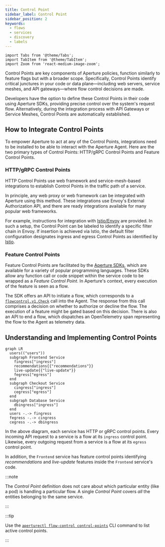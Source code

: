 ```yaml
---
title: Control Point
sidebar_label: Control Point
sidebar_position: 2
keywords:
  - flows
  - services
  - discovery
  - labels
---
```


```mdx-code-block
import Tabs from '@theme/Tabs';
import TabItem from '@theme/TabItem';
import Zoom from 'react-medium-image-zoom';
```

Control Points are key components of Aperture policies, function similarly to
feature flags but with a broader scope. Specifically, Control Points identify
critical junctures in your code or data plane—including web servers, service
meshes, and API gateways—where flow control decisions are made.

Developers have the option to define these Control Points in their code using
Aperture SDKs, providing precise control over the system's request flow.
Alternatively, during the integration process with API Gateways or Service
Meshes, Control Points are automatically established.

## How to Integrate Control Points

To empower Aperture to act at any of the Control Points, integrations need to be
installed to be able to interact with the Aperture Agent. Here are the two
primary types of Control Points: HTTP/gRPC Control Points and Feature Control
Points.

### HTTP/gRPC Control Points

HTTP Control Points use web framework and service-mesh-based integrations to
establish Control Points in the traffic path of a service.

In principle, any web proxy or web framework can be integrated with Aperture
using this method. These integrations use Envoy's External Authorization API,
and there are ready integrations available for many popular web frameworks.

For example, instructions for integration with
[Istio/Envoy](/integrations/envoy/istio.md) are provided. In such a setup, the
Control Point can be labeled to identify a specific filter chain in Envoy. If
insertion is achieved via Istio, the default filter configuration designates
ingress and egress Control Points as identified by
[Istio](https://istio.io/latest/docs/reference/config/networking/envoy-filter/#EnvoyFilter-PatchContext).

### Feature Control Points

Feature Control Points are facilitated by the
[Aperture SDKs](/integrations/sdk/sdk.md), which are available for a variety of
popular programming languages. These SDKs allow any function call or code
snippet within the service code to be wrapped as a _Feature Control Point_. In
Aperture's context, every execution of the feature is seen as a flow.

The SDK offers an API to initiate a flow, which corresponds to a
[`flowcontrol.v1.Check`][flowcontrol-proto] call into the Agent. The response
from this call comprises a decision on whether to authorize or decline the flow.
The execution of a feature might be gated based on this decision. There is also
an API to end a flow, which dispatches an OpenTelemetry span representing the
flow to the Agent as telemetry data.

## Understanding and Implementing Control Points

<Zoom>

```mermaid
graph LR
  users(("users"))
  subgraph Frontend Service
    fingress["ingress"]
    recommendations{{"recommendations"}}
    live-update{{"live-update"}}
    fegress["egress"]
  end
  subgraph Checkout Service
    cingress["ingress"]
    cegress["egress"]
  end
  subgraph Database Service
    dbingress["ingress"]
  end
  users -.-> fingress
  fegress -.-> cingress
  cegress -.-> dbingress
```

</Zoom>

In the above diagram, each service has HTTP or gRPC control points. Every
incoming API request to a service is a flow at its `ingress` control point.
Likewise, every outgoing request from a service is a flow at its `egress`
control point.

In addition, the `Frontend` service has feature control points identifying
_recommendations_ and _live-update_ features inside the `Frontend` service's
code.

:::note

The _Control Point_ definition does not care about which particular entity (like
a pod) is handling a particular flow. A single _Control Point_ covers _all_ the
entities belonging to the same service.

:::

:::tip

Use the [`aperturectl flow-control control-points`][aperturectl] CLI command to
list active control points.

:::

[flowcontrol-proto]:
  https://buf.build/fluxninja/aperture/docs/main:aperture.flowcontrol.check.v1
[aperturectl]: /get-started/installation/aperture-cli/aperture-cli.md
